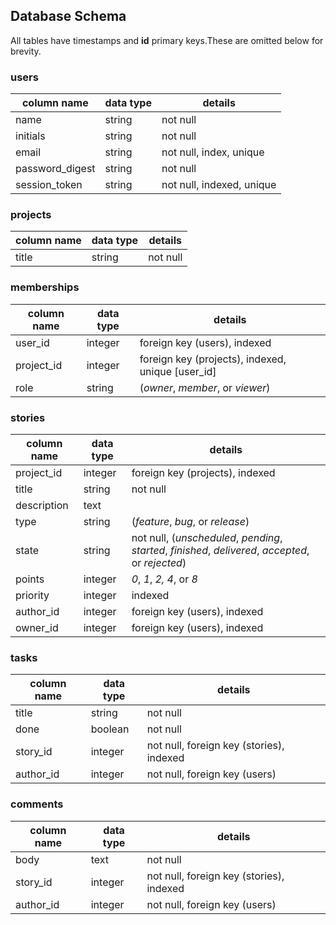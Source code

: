 ## Database Schema ##

All tables have timestamps and **id** primary keys.These are omitted below for brevity.

### users ###

column name     | data type | details
----------------|-----------|-----------------------
name | string | not null
initials | string | not null
email | string | not null, index, unique
password_digest | string | not null
session_token | string | not null, indexed, unique

### projects  ###

column name     | data type | details
----------------|-----------|-----------------------
title | string | not null

### memberships ###

column name     | data type | details
----------------|-----------|-----------------------
user_id | integer | foreign key (users), indexed
project_id | integer | foreign key (projects), indexed, unique [user_id]
role | string | (*owner*, *member*, or *viewer*)

### stories ###

column name     | data type | details
----------------|-----------|-----------------------
project_id | integer | foreign key (projects), indexed
title | string | not null
description | text |
type | string | (*feature*, *bug*, or *release*)
state | string | not null, (*unscheduled*, *pending*, *started*, *finished*, *delivered*, *accepted*, or *rejected*)
points | integer | *0*, *1*, *2,* *4*, or *8*
priority | integer | indexed
author_id | integer | foreign key (users), indexed
owner_id | integer | foreign key (users), indexed

### tasks ###

column name     | data type | details
----------------|-----------|-----------------------
title | string | not null
done | boolean | not null
story_id | integer | not null, foreign key (stories), indexed
author_id | integer | not null, foreign key (users)

### comments ###

column name     | data type | details
----------------|-----------|-----------------------
body | text | not null
story_id | integer | not null, foreign key (stories), indexed
author_id | integer | not null, foreign key (users)
